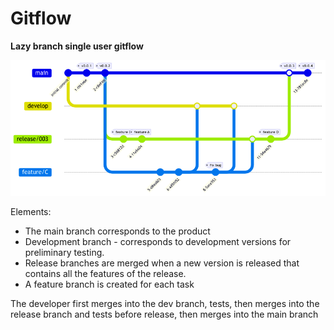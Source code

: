 # Gitflow

**Lazy branch single user gitflow**

![Gitflow model](images/gitflow.png)


Elements:
- The main branch corresponds to the product
- Development branch - corresponds to development versions for preliminary testing.
- Release branches are merged when a new version is released that contains all the features of the release.
- A feature branch is created for each task

The developer first merges into the dev branch, tests, then merges into the release branch and tests before release, then merges into the main branch